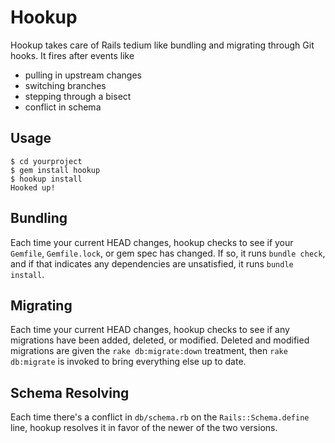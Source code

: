Hookup
======

Hookup takes care of Rails tedium like bundling and migrating through
Git hooks.  It fires after events like

* pulling in upstream changes
* switching branches
* stepping through a bisect
* conflict in schema

Usage
-----

    $ cd yourproject
    $ gem install hookup
    $ hookup install
    Hooked up!

Bundling
--------

Each time your current HEAD changes, hookup checks to see if your
`Gemfile`, `Gemfile.lock`, or gem spec has changed.  If so, it runs
`bundle check`, and if that indicates any dependencies are unsatisfied,
it runs `bundle install`.

Migrating
---------

Each time your current HEAD changes, hookup checks to see if any
migrations have been added, deleted, or modified.  Deleted and modified
migrations are given the `rake db:migrate:down` treatment, then `rake
db:migrate` is invoked to bring everything else up to date.

Schema Resolving
----------------

Each time there's a conflict in `db/schema.rb` on the
`Rails::Schema.define` line, hookup resolves it in favor of the newer of
the two versions.

